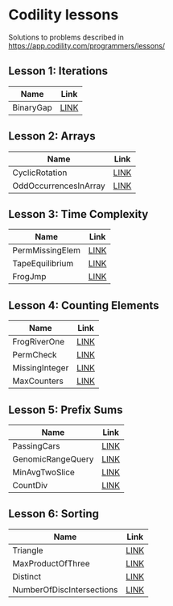 # Codility lessons #

Solutions to problems described in https://app.codility.com/programmers/lessons/

## Lesson 1: Iterations
Name      | Link
--------- | ----
BinaryGap | [LINK](https://app.codility.com/demo/results/trainingRPZ39Q-CTA/ "100% result")

## Lesson 2: Arrays
Name                  | Link
----------------------| ----
CyclicRotation        | [LINK](https://app.codility.com/demo/results/trainingVAKV7S-DB3/ "100% result")
OddOccurrencesInArray | [LINK](https://app.codility.com/demo/results/trainingH9GZCC-KKX/ "100% result")

## Lesson 3: Time Complexity
Name            | Link
----------------| ----
PermMissingElem | [LINK](https://app.codility.com/demo/results/trainingF5C6RH-8BZ/ "100% result")
TapeEquilibrium | [LINK](https://app.codility.com/demo/results/training6SRBA6-93T/ "100% result")
FrogJmp         | [LINK](https://app.codility.com/demo/results/trainingFNYVD8-BC3/ "100% result")

## Lesson 4: Counting Elements
Name           | Link
---------------| ----
FrogRiverOne   | [LINK](https://app.codility.com/demo/results/trainingPVWM8S-V7J/ "100% result")
PermCheck      | [LINK](https://app.codility.com/demo/results/trainingVSRNFV-NJU/ "100% result")
MissingInteger | [LINK](https://app.codility.com/demo/results/trainingX5QGBS-NJB/ "100% result")
MaxCounters    | [LINK](https://app.codility.com/demo/results/training57BC5B-M3B/ "100% result")

## Lesson 5: Prefix Sums
Name              | Link
------------------| ----
PassingCars       | [LINK](https://app.codility.com/demo/results/trainingQ8RZJN-4J6/ "100% result")
GenomicRangeQuery | [LINK](https://app.codility.com/demo/results/trainingS58RVG-9UV/ "100% result")
MinAvgTwoSlice    | [LINK](https://app.codility.com/demo/results/trainingKKKNFD-FYK/ "100% result")
CountDiv          | [LINK](https://app.codility.com/demo/results/trainingYC49JJ-VAB/ "100% result")

## Lesson 6: Sorting
Name                      | Link
--------------------------| ----
Triangle                  | [LINK](https://app.codility.com/demo/results/trainingYT87A2-BJH/ "100% result")
MaxProductOfThree         | [LINK](https://app.codility.com/demo/results/trainingTCTY6F-AHZ/ "100% result")
Distinct                  | [LINK](XYZ "100% result")
NumberOfDiscIntersections | [LINK](XYZ "100% result")